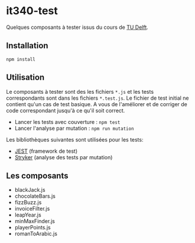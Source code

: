 # it340-test

Quelques composants à tester issus du cours de [TU Delft](https://sttp.site/).

## Installation

`npm install`

## Utilisation

Le composants à tester sont des les fichiers `*.js` et les tests correspondants sont dans les fichiers `*.test.js`. Le fichier de test initial ne contient qu'un cas de test basique. A vous de l'améliorer et de corriger de code correspondant jusqu'à ce qu'il soit correct.

- Lancer les tests avec couverture : `npm test`
- Lancer l'analyse par mutation : `npm run mutation`

Les bibliothèques suivantes sont utilisées pour les tests:
- [JEST](https://jestjs.io/fr/) (framework de test)
- [Stryker](https://stryker-mutator.io/) (analyse des tests par mutation)

## Les composants

- blackJack.js
- chocolateBars.js
- fizzBuzz.js
- invoiceFilter.js
- leapYear.js
- minMaxFinder.js
- playerPoints.js
- romanToArabic.js
